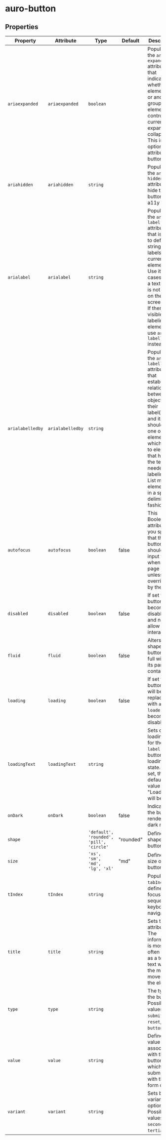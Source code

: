 # auro-button

## Properties

| Property         | Attribute        | Type                                     | Default   | Description                                      |
|------------------|------------------|------------------------------------------|-----------|--------------------------------------------------|
| `ariaexpanded`   | `ariaexpanded`   | `boolean`                                |           | Populates the `aria-expanded` attribute that indicates whether the element,<br />or another grouping element it controls, is currently expanded or collapsed.<br />This is an optional attribute for buttons. |
| `ariahidden`     | `ariahidden`     | `string`                                 |           | Populates the `aria-hidden` attribute to hide the button from a11y API. |
| `arialabel`      | `arialabel`      | `string`                                 |           | Populates the `aria-label` attribute that is used to define a string that labels the current element.<br />Use it in cases where a text label is not visible on the screen.<br />If there is visible text labeling the element, use `aria-labelledby` instead. |
| `arialabelledby` | `arialabelledby` | `string`                                 |           | Populates the `aria-labelledby` attribute that establishes relationships between objects and their label(s),<br />and its value should be one or more element IDs, which refer to elements that have the text needed for labeling.<br />List multiple element IDs in a space delimited fashion. |
| `autofocus`      | `autofocus`      | `boolean`                                | false     | This Boolean attribute lets you specify that the button should have input focus when the page loads, unless overridden by the user. |
| `disabled`       | `disabled`       | `boolean`                                | false     | If set to true, button will become disabled and not allow for interactions. |
| `fluid`          | `fluid`          | `boolean`                                | false     | Alters the shape of the button to be full width of its parent container. |
| `loading`        | `loading`        | `boolean`                                | false     | If set to true button text will be replaced with `auro-loader` and become disabled. |
| `loadingText`    | `loadingText`    | `string`                                 |           | Sets custom loading text for the `aria-label` on a button in loading state. If not set, the default value of "Loading..." will be used. |
| `onDark`         | `onDark`         | `boolean`                                | false     | Indicates if the button is rendered in dark mode. |
| `shape`          |                  | `'default', 'rounded', 'pill', 'circle'` | "rounded" | Defines the shape of the button.                 |
| `size`           |                  | `'xs', 'sm', 'md', 'lg', 'xl'`           | "md"      | Defines the size of the button.                  |
| `tIndex`         | `tIndex`         | `string`                                 |           | Populates `tabIndex` to define the focusable sequence in keyboard navigation. |
| `title`          | `title`          | `string`                                 |           | Sets title attribute. The information is most often shown as a tooltip text when the mouse moves over the element. |
| `type`           | `type`           | `string`                                 |           | The type of the button. Possible values are: `submit`, `reset`, `button`. |
| `value`          | `value`          | `string`                                 |           | Defines the value associated with the button which is submitted with the form data. |
| `variant`        | `variant`        | `string`                                 |           | Sets button variant option. Possible values are: `secondary`, `tertiary`. |
